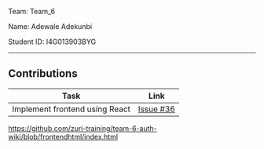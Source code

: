 Team: Team_6

Name: Adewale Adekunbi

Student ID: I4G013903BYG



<hr />

## Contributions

| Task | Link |
|------|------|
| Implement frontend using React | [Issue #36](https://github.com/zuri-training/team-6-auth-wiki/issues/36) |
https://github.com/zuri-training/team-6-auth-wiki/blob/frontendhtml/index.html


